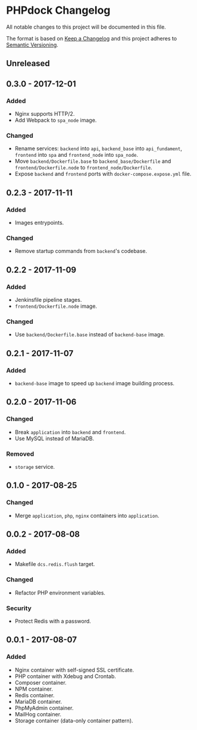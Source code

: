 # PHPdock Changelog

All notable changes to this project will be documented in this file.

The format is based on [Keep a Changelog](http://keepachangelog.com/en/1.0.0/)
and this project adheres to [Semantic Versioning](http://semver.org/spec/v2.0.0.html).

## Unreleased

## 0.3.0 - 2017-12-01

### Added

- Nginx supports HTTP/2.
- Add Webpack to `spa_node` image.

### Changed

- Rename services: `backend` into `api`, `backend_base` into `api_fundament`,
  `frontend` into `spa` and `frontend_node` into `spa_node`.
- Move `backend/Dockerfile.base` to `backend_base/Dockerfile` and
  `frontend/Dockerfile.node` to `frontend_node/Dockerfile`.
- Expose `backend` and `frontend` ports with `docker-compose.expose.yml`
  file.

## 0.2.3 - 2017-11-11

### Added

- Images entrypoints.

### Changed

- Remove startup commands from `backend`'s codebase.

## 0.2.2 - 2017-11-09

### Added

- Jenkinsfile pipeline stages.
- `frontend/Dockerfile.node` image.

### Changed

- Use `backend/Dockerfile.base` instead of `backend-base` image. 

## 0.2.1 - 2017-11-07

### Added

- `backend-base` image to speed up `backend` image building process. 

## 0.2.0 - 2017-11-06

### Changed

- Break `application` into `backend` and `frontend`.
- Use MySQL instead of MariaDB.

### Removed

- `storage` service.

## 0.1.0 - 2017-08-25

### Changed

- Merge `application`, `php`, `nginx` containers into `application`.

## 0.0.2 - 2017-08-08

### Added

- Makefile `dcs.redis.flush` target.

### Changed

- Refactor PHP environment variables.

### Security

- Protect Redis with a password.

## 0.0.1 - 2017-08-07

### Added

- Nginx container with self-signed SSL certificate.
- PHP container with Xdebug and Crontab.
- Composer container.
- NPM container.
- Redis container.
- MariaDB container.
- PhpMyAdmin container.
- MailHog container.
- Storage container (data-only container pattern).
